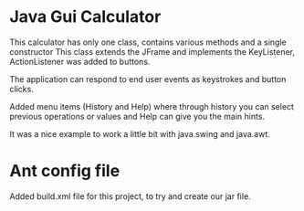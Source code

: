 # Java Gui Calculator

This calculator has only one class, contains various methods and a single constructor
This class extends the JFrame and implements the KeyListener, ActionListener was added to buttons.

The application can respond to end user events as keystrokes and button clicks. 

Added menu items (History and Help) where through history you can select previous operations or values and Help can give you the main hints.

It was a nice example to work a little bit with java.swing and java.awt.

# Ant config file

Added build.xml file for this project, to try and create our jar file.


